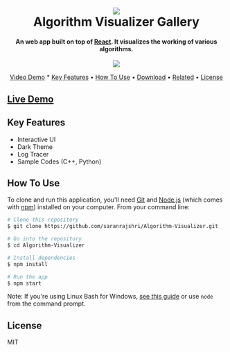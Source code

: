 <h1 align="center">
  <br>
  <img src="https://www.ie.edu/exponential-learning/blog/wp-content/uploads/2018/11/ml-icon-141x146.png"/>
  <br>
  Algorithm Visualizer Gallery
  <br>
</h1>

<h4 align="center">An web app built on top of <a href="http://reactjs.org" target="_blank">React</a>. It visualizes the working of various algorithms.</h4>

<div align="center">
<img src="https://i.ibb.co/fNpPT6H/ezgif-com-video-to-gif-1.gif" />
</div>

<p align="center">
  <a href="https://www.youtube.com/watch?v=P5VyAV4FIMA">Video Demo</a> *
  <a href="#key-features">Key Features</a> •
  <a href="#how-to-use">How To Use</a> •
  <a href="#download">Download</a> •
  <a href="#related">Related</a> •
  <a href="#license">License</a>
</p>

## <a href="https://saranrajshri.github.io/Algorithm-Visualizer">Live Demo</a>

## Key Features

* Interactive UI
* Dark Theme
* Log Tracer
* Sample Codes (C++, Python)

## How To Use

To clone and run this application, you'll need [Git](https://git-scm.com) and [Node.js](https://nodejs.org/en/download/) (which comes with [npm](http://npmjs.com)) installed on your computer. From your command line:

```bash
# Clone this repository
$ git clone https://github.com/saranrajshri/Algorithm-Visualizer.git

# Go into the repository
$ cd Algorithm-Visualizer

# Install dependencies
$ npm install

# Run the app
$ npm start
```

Note: If you're using Linux Bash for Windows, [see this guide](https://www.howtogeek.com/261575/how-to-run-graphical-linux-desktop-applications-from-windows-10s-bash-shell/) or use `node` from the command prompt.


## License

MIT
